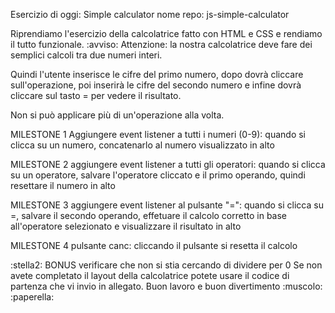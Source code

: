Esercizio di oggi: Simple calculator
nome repo: js-simple-calculator

Riprendiamo l'esercizio della calcolatrice fatto con HTML e CSS e rendiamo il tutto funzionale.
:avviso: Attenzione: la nostra calcolatrice deve fare dei semplici calcoli tra due numeri interi.

Quindi l'utente inserisce le cifre del primo numero, dopo dovrà cliccare sull'operazione, poi inserirà le cifre del secondo numero e infine dovrà cliccare sul tasto = per vedere il risultato.

Non si può applicare più di un'operazione alla volta.

MILESTONE 1
Aggiungere event listener a tutti i numeri (0-9): quando si clicca su un numero, concatenarlo al numero visualizzato in alto

MILESTONE 2
aggiungere event listener a tutti gli operatori: quando si clicca su un operatore, salvare l'operatore cliccato e il primo operando, quindi resettare il numero in alto

MILESTONE 3
aggiungere event listener al pulsante "=": quando si clicca su =, salvare il secondo operando, effetuare il calcolo corretto in base all'operatore selezionato e visualizzare il risultato in alto

MILESTONE 4
pulsante canc: cliccando il pulsante si resetta il calcolo

:stella2: BONUS
verificare che non si stia cercando di dividere per 0
Se non avete completato il layout della calcolatrice potete usare il codice di partenza che vi invio in allegato.
Buon lavoro e buon divertimento :muscolo: :paperella:
